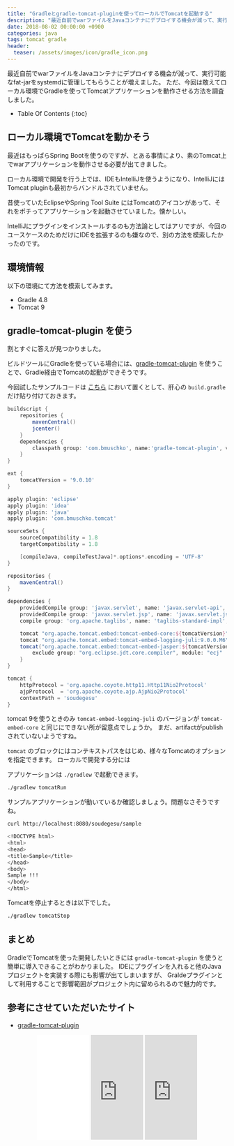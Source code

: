 ```yaml
---
title: "Gradleとgradle-tomcat-pluginを使ってローカルでTomcatを起動する"
description: "最近自前でwarファイルをJavaコンテナにデプロイする機会が減って、実行可能なfat-jarをsystemdに管理してもらうことが増えました。ただ、今回は敢えてローカル環境でGradleを使ってTomcatアプリケーションを動作させる方法を調査しました。"
date: 2018-08-02 00:00:00 +0900
categories: java
tags: tomcat gradle
header:
  teaser: /assets/images/icon/gradle_icon.png
---
```


最近自前でwarファイルをJavaコンテナにデプロイする機会が減って、実行可能なfat-jarをsystemdに管理してもらうことが増えました。
ただ、今回は敢えてローカル環境でGradleを使ってTomcatアプリケーションを動作させる方法を調査しました。

* Table Of Contents
{:toc}

## ローカル環境でTomcatを動かそう

最近はもっぱらSpring Bootを使うのですが、とある事情により、素のTomcat上でwarアプリケーションを動作させる必要が出てきました。

ローカル環境で開発を行う上では、IDEもIntelliJを使うようになり、IntelliJにはTomcat pluginも最初からバンドルされていません。

昔使っていたEclipseやSpring Tool Suite にはTomcatのアイコンがあって、それをポチってアプリケーションを起動させていました。懐かしい。

IntelliJにプラグインをインストールするのも方法論としてはアリですが、今回のユースケースのためだけにIDEを拡張するのも嫌なので、別の方法を模索したかったのです。

## 環境情報

以下の環境にて方法を模索してみます。

* Gradle 4.8
* Tomcat 9

## gradle-tomcat-plugin を使う

割とすぐに答えが見つかりました。

ビルドツールにGradleを使っている場合には、[gradle-tomcat-plugin](https://github.com/bmuschko/gradle-tomcat-plugin) を使うことで、Gradle経由でTomcatの起動ができそうです。

今回試したサンプルコードは [こちら](https://github.com/soudegesu/tomcat-gradle-plugin-test) において置くとして、肝心の `build.gradle` だけ貼り付けておきます。

```groovy
buildscript {
    repositories {
        mavenCentral()
        jcenter()
    }
    dependencies {
        classpath group: 'com.bmuschko', name:'gradle-tomcat-plugin', version:'2.5'
    }
}

ext {
    tomcatVersion = '9.0.10'
}

apply plugin: 'eclipse'
apply plugin: 'idea'
apply plugin: 'java'
apply plugin: 'com.bmuschko.tomcat'

sourceSets {
    sourceCompatibility = 1.8
    targetCompatibility = 1.8

    [compileJava, compileTestJava]*.options*.encoding = 'UTF-8'
}

repositories {
    mavenCentral()
}

dependencies {
    providedCompile group: 'javax.servlet', name: 'javax.servlet-api', version: '4.0.1'
    providedCompile group: 'javax.servlet.jsp', name: 'javax.servlet.jsp-api', version: '2.3.1'
    compile group: 'org.apache.taglibs', name: 'taglibs-standard-impl', version: '1.2.5'

    tomcat "org.apache.tomcat.embed:tomcat-embed-core:${tomcatVersion}"
    tomcat "org.apache.tomcat.embed:tomcat-embed-logging-juli:9.0.0.M6"
    tomcat("org.apache.tomcat.embed:tomcat-embed-jasper:${tomcatVersion}") {
        exclude group: "org.eclipse.jdt.core.compiler", module: "ecj"
    }
}

tomcat {
    httpProtocol = 'org.apache.coyote.http11.Http11Nio2Protocol'
    ajpProtocol  = 'org.apache.coyote.ajp.AjpNio2Protocol'
    contextPath = 'soudegesu'
}

```

tomcat 9を使うときのみ `tomcat-embed-logging-juli` のバージョンが `tomcat-embed-core` と同じにできない所が留意点でしょうか。
まだ、artifactがpublishされていないようですね。

`tomcat` のブロックにはコンテキストパスをはじめ、様々なTomcatのオプションを指定できます。
ローカルで開発する分には

アプリケーションは `./gradlew` で起動できます。

```bash
./gradlew tomcatRun
```

サンプルアプリケーションが動いているか確認しましょう。問題なさそうですね。

```bash
curl http://localhost:8080/soudegesu/sample

<!DOCTYPE html>
<html>
<head>
<title>Sample</title>
</head>
<body>
Sample !!!
</body>
</html>
```

Tomcatを停止するときは以下でした。

```bash
./gradlew tomcatStop
```

## まとめ

GradleでTomcatを使った開発したいときには `gradle-tomcat-plugin` を使うと簡単に導入できることがわかりました。
IDEにプラグインを入れると他のJavaプロジェクトを実装する際にも影響が出てしまいますが、 Graldeプラグインとして利用することで影響範囲がプロジェクト内に留められるので魅力的です。

## 参考にさせていただいたサイト

* [gradle-tomcat-plugin](https://github.com/bmuschko/gradle-tomcat-plugin)

<div align="center">
<iframe style="width:120px;height:240px;" marginwidth="0" marginheight="0" scrolling="no" frameborder="0" src="//rcm-fe.amazon-adsystem.com/e/cm?lt1=_blank&bc1=000000&IS2=1&bg1=FFFFFF&fc1=000000&lc1=0000FF&t=soudegesu-22&o=9&p=8&l=as4&m=amazon&f=ifr&ref=as_ss_li_til&asins=477418909X&linkId=2e0f8e2eea11a37ff8b7c8371fa3b4ae"></iframe>
<iframe style="width:120px;height:240px;" marginwidth="0" marginheight="0" scrolling="no" frameborder="0" src="https://rcm-fe.amazon-adsystem.com/e/cm?ref=qf_sp_asin_til&t=soudegesu-22&m=amazon&o=9&p=8&l=as1&IS2=1&detail=1&asins=4798136433&linkId=e75591d1acf6e9adf2f590ee3d445997&bc1=ffffff&lt1=_blank&fc1=333333&lc1=0066c0&bg1=ffffff&f=ifr">
</iframe>
<iframe style="width:120px;height:240px;" marginwidth="0" marginheight="0" scrolling="no" frameborder="0" src="https://rcm-fe.amazon-adsystem.com/e/cm?ref=qf_sp_asin_til&t=soudegesu-22&m=amazon&o=9&p=8&l=as1&IS2=1&detail=1&asins=B079Z1PG6C&linkId=21883e76b1b88cdf1ed54d705db98713&bc1=ffffff&lt1=_blank&fc1=333333&lc1=0066c0&bg1=ffffff&f=ifr">
</iframe>
</div>
